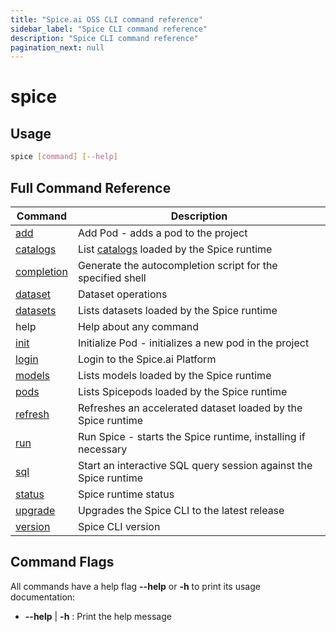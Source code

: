 ```yaml
---
title: "Spice.ai OSS CLI command reference"
sidebar_label: "Spice CLI command reference"
description: "Spice CLI command reference"
pagination_next: null
---
```


# spice

## Usage

```bash
spice [command] [--help]
```

## Full Command Reference

| Command                                            | Description                                                         |
| -------------------------------------------------- | --------------------------------------------------------------------|
| [add](/cli/reference/add)               | Add Pod - adds a pod to the project                                 |
| [catalogs](/cli/reference/catalogs)     | List [catalogs](/components/catalogs) loaded by the Spice runtime         |
| [completion](/cli/reference/completion) | Generate the autocompletion script for the specified shell          |
| [dataset](/cli/reference/dataset)       | Dataset operations                                                  |
| [datasets](/cli/reference/datasets)     | Lists datasets loaded by the Spice runtime                          |
| help                                               | Help about any command                                              |
| [init](/cli/reference/init)             | Initialize Pod - initializes a new pod in the project               |
| [login](/cli/reference/login)           | Login to the Spice.ai Platform                                                  |
| [models](/cli/reference/models)         | Lists models loaded by the Spice runtime                            |
| [pods](/cli/reference/pods)             | Lists Spicepods loaded by the Spice runtime                         |
| [refresh](/cli/reference/refresh)       | Refreshes an accelerated dataset loaded by the Spice runtime          |
| [run](/cli/reference/run)               | Run Spice - starts the Spice runtime, installing if necessary |
| [sql](/cli/reference/sql)               | Start an interactive SQL query session against the Spice runtime |
| [status](/cli/reference/status)         | Spice runtime status                                                |
| [upgrade](/cli/reference/upgrade)       | Upgrades the Spice CLI to the latest release                        |
| [version](/cli/reference/version)       | Spice CLI version                                                   |

## Command Flags

All commands have a help flag **--help** or **-h** to print its usage documentation:

- **--help** | **-h** : Print the help message
